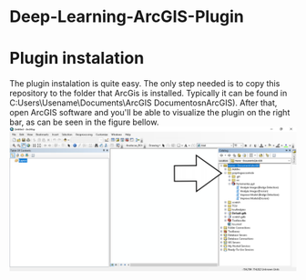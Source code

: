 # Deep-Learning-ArcGIS-Plugin

# Plugin instalation

The plugin instalation is quite easy. The only step needed is to copy this repository to the folder that ArcGis is installed. Typically it can be found in C:Users\Usename\Documents\ArcGIS DocumentosnArcGIS).
After that, open ArcGIS software and you'll be able to visualize the plugin on the right bar, as can be seen in the figure bellow.
![alt text](images/./arcgis_plugin1.png)
